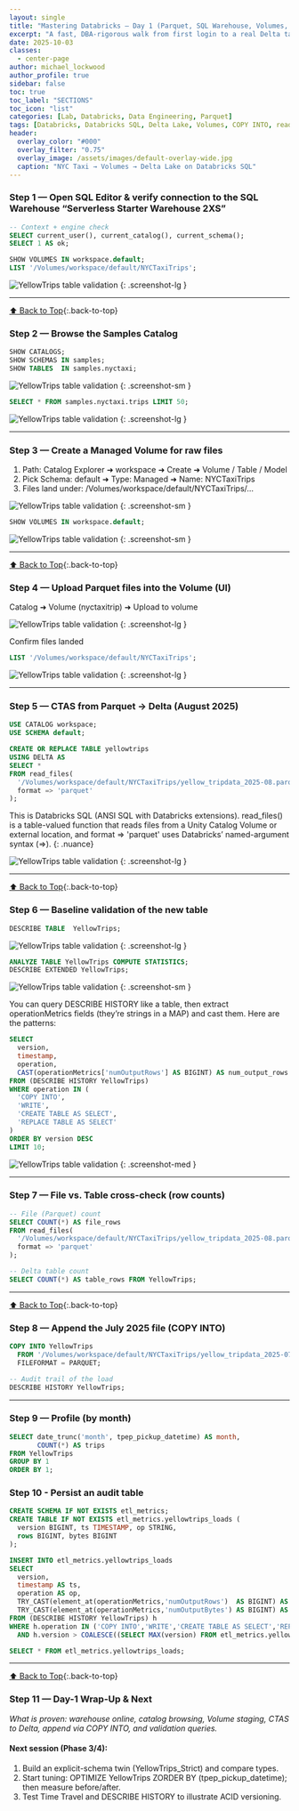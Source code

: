 ```yaml
---
layout: single
title: "Mastering Databricks — Day 1 (Parquet, SQL Warehouse, Volumes, and Delta)"
excerpt: "A fast, DBA-rigorous walk from first login to a real Delta table on Databricks Free Edition. Validate the SQL Warehouse, inspect sample data, upload and ingest Parquet files&mdash;two NYC Taxi files from July and August 2025&mdash;stage them into a managed Volume, ingest into a Delta table using CTAS, append a second file with COPY INTO, and prove it with simple profiling queries. (Δ)"
date: 2025-10-03
classes:
  - center-page
author: michael_lockwood
author_profile: true
sidebar: false
toc: true
toc_label: "SECTIONS"
toc_icon: "list"
categories: [Lab, Databricks, Data Engineering, Parquet]
tags: [Databricks, Databricks SQL, Delta Lake, Volumes, COPY INTO, read_files, Parquet, NYC Taxi]
header:
  overlay_color: "#000"
  overlay_filter: "0.75"
  overlay_image: /assets/images/default-overlay-wide.jpg 
  caption: "NYC Taxi → Volumes → Delta Lake on Databricks SQL"
---
```


<a id="toc" class="visually-hidden"></a>

### Step 1 — Open SQL Editor &amp; verify connection to the SQL Warehouse “Serverless Starter Warehouse 2XS”
```sql
-- Context + engine check
SELECT current_user(), current_catalog(), current_schema();
SELECT 1 AS ok;

SHOW VOLUMES IN workspace.default;
LIST '/Volumes/workspace/default/NYCTaxiTrips';
```

![YellowTrips table validation](/assets/images/screenshots/databricks-volumes.JPG)
{: .screenshot-lg }

---

[⬆ Back to Top](#toc){:.back-to-top}
### Step 2 — Browse the Samples Catalog
```sql
SHOW CATALOGS;
SHOW SCHEMAS IN samples;
SHOW TABLES  IN samples.nyctaxi;
```
![YellowTrips table validation](/assets/images/screenshots/databricks-samples.JPG)
{: .screenshot-sm }
```sql
SELECT * FROM samples.nyctaxi.trips LIMIT 50;
```

![YellowTrips table validation](/assets/images/screenshots/databricks-sampledata.JPG)
{: .screenshot-lg }

---

### Step 3 — Create a Managed Volume for raw files
1. Path: Catalog Explorer ➜ workspace ➜ Create ➜ Volume / Table / Model
2. Pick Schema: default ➜ Type: Managed ➜ Name: NYCTaxiTrips 
3. Files land under: /Volumes/workspace/default/NYCTaxiTrips/...

![YellowTrips table validation](/assets/images/screenshots/databricks-createvolume.JPG)
{: .screenshot-sm }
```sql
SHOW VOLUMES IN workspace.default;
```
![YellowTrips table validation](/assets/images/screenshots/databricks-volume.JPG)
{: .screenshot-sm }

---

[⬆ Back to Top](#toc){:.back-to-top}
### Step 4 — Upload Parquet files into the Volume (UI)
Catalog ➜ Volume (nyctaxitrip) ➜ Upload to volume

![YellowTrips table validation](/assets/images/screenshots/databricks-uploadtovolume.JPG)
{: .screenshot-lg }

Confirm files landed
```sql
LIST '/Volumes/workspace/default/NYCTaxiTrips';
```

![YellowTrips table validation](/assets/images/screenshots/databricks-files.JPG)
{: .screenshot-lg }

---

### Step 5 — CTAS from Parquet → Delta (August 2025)
```sql
USE CATALOG workspace;
USE SCHEMA default;

CREATE OR REPLACE TABLE yellowtrips
USING DELTA AS
SELECT *
FROM read_files(
  '/Volumes/workspace/default/NYCTaxiTrips/yellow_tripdata_2025-08.parquet',
  format => 'parquet'
);
```

This is Databricks SQL (ANSI SQL with Databricks extensions).
read_files() is a table-valued function that reads files from a Unity Catalog Volume or external location, and format => 'parquet' uses Databricks’ named-argument syntax (=>).
{: .nuance}

![YellowTrips table validation](/assets/images/screenshots/databricks-tables.JPG)
{: .screenshot-lg }

---

[⬆ Back to Top](#toc){:.back-to-top}
### Step 6 — Baseline validation of the new table
```sql
DESCRIBE TABLE  YellowTrips;
```
![YellowTrips table validation](/assets/images/screenshots/databricks-describetable.JPG)
{: .screenshot-lg }
```sql
ANALYZE TABLE YellowTrips COMPUTE STATISTICS;
DESCRIBE EXTENDED YellowTrips;
```
![YellowTrips table validation](/assets/images/screenshots/databricks-describeextended.JPG)
{: .screenshot-sm }

You can query DESCRIBE HISTORY like a table, then extract operationMetrics fields (they’re strings in a MAP) and cast them. Here are the patterns:
```sql
SELECT
  version,
  timestamp,
  operation,
  CAST(operationMetrics['numOutputRows'] AS BIGINT) AS num_output_rows
FROM (DESCRIBE HISTORY YellowTrips)
WHERE operation IN (
  'COPY INTO',
  'WRITE',
  'CREATE TABLE AS SELECT',
  'REPLACE TABLE AS SELECT'
)
ORDER BY version DESC
LIMIT 10;
```
![YellowTrips table validation](/assets/images/screenshots/databricks-operationmetrics.JPG)
{: .screenshot-med }

---

### Step 7 — File vs. Table cross-check (row counts)
```sql
-- File (Parquet) count
SELECT COUNT(*) AS file_rows
FROM read_files(
  '/Volumes/workspace/default/NYCTaxiTrips/yellow_tripdata_2025-08.parquet',
  format => 'parquet'
);

-- Delta table count
SELECT COUNT(*) AS table_rows FROM YellowTrips;
```

---

[⬆ Back to Top](#toc){:.back-to-top}
### Step 8 — Append the July 2025 file (COPY INTO)
```sql
COPY INTO YellowTrips
  FROM '/Volumes/workspace/default/NYCTaxiTrips/yellow_tripdata_2025-07.parquet'
  FILEFORMAT = PARQUET;

-- Audit trail of the load
DESCRIBE HISTORY YellowTrips;
```

---

### Step 9 — Profile (by month)
```sql
SELECT date_trunc('month', tpep_pickup_datetime) AS month,
       COUNT(*) AS trips
FROM YellowTrips
GROUP BY 1
ORDER BY 1;
```

### Step 10 - Persist an audit table
```sql
CREATE SCHEMA IF NOT EXISTS etl_metrics;
CREATE TABLE IF NOT EXISTS etl_metrics.yellowtrips_loads (
  version BIGINT, ts TIMESTAMP, op STRING,
  rows BIGINT, bytes BIGINT
);

INSERT INTO etl_metrics.yellowtrips_loads
SELECT
  version,
  timestamp AS ts,
  operation AS op,
  TRY_CAST(element_at(operationMetrics,'numOutputRows')  AS BIGINT) AS num_output_rows,
  TRY_CAST(element_at(operationMetrics,'numOutputBytes') AS BIGINT) AS num_output_bytes
FROM (DESCRIBE HISTORY YellowTrips) h
WHERE h.operation IN ('COPY INTO','WRITE','CREATE TABLE AS SELECT','REPLACE TABLE AS SELECT')
  AND h.version > COALESCE((SELECT MAX(version) FROM etl_metrics.yellowtrips_loads), -1);

SELECT * FROM etl_metrics.yellowtrips_loads;
```

---

[⬆ Back to Top](#toc){:.back-to-top}
### Step 11 — Day-1 Wrap-Up &amp; Next
_What is proven: warehouse online, catalog browsing, Volume staging, CTAS to Delta, append via COPY INTO, and validation queries._

#### Next session (Phase 3/4):
1. Build an explicit-schema twin (YellowTrips_Strict) and compare types.
2. Start tuning: OPTIMIZE YellowTrips ZORDER BY (tpep_pickup_datetime); then measure before/after.
3. Test Time Travel and DESCRIBE HISTORY to illustrate ACID versioning.